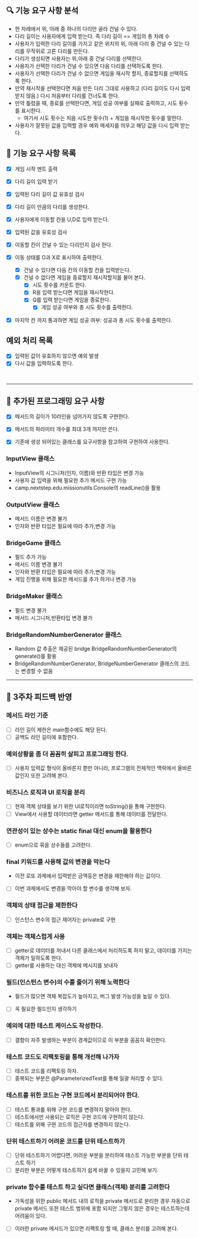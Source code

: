 


## 🔍 기능 요구 사항 분석

- 한 차례에서 위, 아래 중 하나의 다리만 골라 건널 수 있다.
- 다리 길이는 사용자에게 입력 받는다. 즉 다리 길이 == 게임의 총 차례 수
- 사용자가 입력한 다리 길이를 가지고 같은 위치의 위, 아래 다리 중 건널 수 있는 다리를 무작위로 고른 다리를 만든다.
- 다리가 생성되면 사용자는 위,아래 중 건널 다리를 선택한다.
- 사용자가 선택한 다리가 건널 수 있으면 다음 다리를 선택하도록 한다.
- 사용자가 선택한 다리가 건널 수 없으면 게임을 재시작 할지, 종료할지를 선택하도록 한다.
- 만약 재시작을 선택한다면 처음 만든 다리 그대로 사용하고 (다리 길이도 다시 입력받지 않음.) 다시 처음부터 다리를 건너도록 한다.
- 만약 틀렸을 때, 종료를 선택한다면, 게임 성공 여부를 실패로 출력하고, 시도 횟수를 표시한다.
    - 여기서 시도 횟수는 처음 시도한 횟수(1) + 게임을 재시작한 횟수를 말한다.
- 사용자가 잘못된 값을 입력할 경우 예외 메세지를 띄우고 해당 값을 다시 입력 받는다.


## 🚦 기능 요구 사항 목록

+ [x] 게임 시작 멘트 출력
+ [x] 다리 길이 입력 받기
+ [x] 입력된 다리 길이 값 유효성 검사
+ [x] 다리 길이 만큼의 다리를 생성한다.
+ [x] 사용자에게 이동할 칸을 U,D로 입력 받는다.
+ [x] 입력된 값을 유효성 검사
+ [x] 이동할 칸이 건널 수 있는 다리인지 검사 한다.
+ [x] 이동 상태를 O과 X로 표시하여 출력한다.
    + [x] 건널 수 있다면 다음 칸의 이동할 칸을 입력받는다.
    + [x] 건널 수 없다면 게임을 종료할지 재시작할지를 물어 본다.
        + [x] 시도 횟수를 카운트 한다.
        + [x] R을 입력 받는다면 게임을 재시작한다.
        + [x] Q를 입력 받는다면 게임을 종료한다.
            + [x] 게임 성공 여부와 총 시도 횟수를 출력한다.
+ [x] 마지막 칸 까지 통과하면 게임 성공 여부: 성공과 총 시도 횟수를 출력한다.


## 예외 처리 목록
+ [x] 입력된 값이 유효하지 않으면 예외 발생
+ [x] 다시 값을 입력하도록 한다.

<br/>
<hr/>

## 🌊 추가된 프로그래밍 요구 사항

+ [x] 메서드의 길이가 10라인을 넘어가지 않도록 구현한다.
+ [x] 메서드의 파라미터 개수를 최대 3개 까지만 쓴다.
+ [x] 기존에 생성 되어있는 클래스를 요구사항을 참고하여 구현하여 사용한다.


### InputView 클래스

- InputView의 시그니처(인자, 이름)와 반환 타입은 변경 가능
- 사용자 값 입력을 위해 필요한 추가 메서드 구현 가능
- camp.nextstep.edu.missionutils.Console의 readLine()을 활용

### OutputView 클래스

- 메서드 이름은 변경 불가
- 인자와 반환 타입은 필요에 따라 추가,변경 가능


### BridgeGame 클래스

- 필드 추가 가능
- 메서드 이름 변경 불가
- 인자와 반환 타입은 필요에 따라 추가,변경 가능
- 게임 진행을 위해 필요한 메서드를 추가 하거나 변경 가능

### BridgeMaker 클래스

- 필드 변경 불가
- 메서드 시그니처,반환타입 변경 불가

### BridgeRandomNumberGenerator 클래스

- Random 값 추출은 제공된 bridge.BridgeRandomNumberGenerator의 generate()를 활용
- BridgeRandomNumberGenerator, BridgeNumberGenerator 클래스의 코드는 변경할 수 없음


<hr/>

## 🚀 3주차 피드백 반영

### 메서드 라인 기준
+ [ ] 라인 길이 제한은 main함수에도 해당 된다. 
+ [ ] 공백도 라인 길이에 포함한다.

### 예외상황을 좀 더 꼼꼼히 살피고 프로그래밍 한다.
+ [ ] 사용자 입력값 형식이 올바른지 뿐만 아니라, 프로그램의 전체적인 맥락에서 올바른 값인지 또한 고려해 본다.

### 비즈니스 로직과 UI 로직을 분리
+ [ ] 현재 객체 상태를 보기 위한 UI로직이라면 toString()을 통해 구현한다.
+ [ ] View에서 사용할 데이터라면 getter 메서드를 통해 데이터를 전달한다.

### 연관성이 있는 상수는 static final 대신 enum을 활용한다
+ [ ] enum으로 묶을 상수들를 고려한다.

### final 키워드를 사용해 값의 변경을 막는다
- 이전 로또 과제에서 입력받은 금액등은 변경을 제한해야 하는 값이다.
+ [ ] 이번 과제에서도 변경을 막아야 할 변수를 생각해 보자.

### 객체의 상태 접근을 제한한다
+ [ ] 인스턴스 변수의 접근 제어자는 private로 구현

### 객체는 객체스럽게 사용
+ [ ] getter로 데이터를 꺼내서 다른 클래스에서 처리하도록 하지 말고, 데이터를 가지는 객체가 일하도록 한다.
+ [ ] getter를 사용하는 대신 객체에 메시지를 보내자

### 필드(인스턴스 변수)의 수를 줄이기 위해 노력한다
- 필드가 많으면 객체 복잡도가 높아지고, 버그 발생 가능성을 높일 수 있다.
+ [ ] 꼭 필요한 필드인지 생각하기


### 예외에 대한 테스트 케이스도 작성한다.
+ [ ] 결함이 자주 발생하는 부분이 경계값이므로 이 부분을 꼼꼼히 확인한다.

### 테스트 코드도 리팩토링을 통해 개선해 나가자
+ [ ] 테스트 코드를 리팩토링 하자.
+ [ ] 중복되는 부분은 @ParameterizedTest를 통해 일괄 처리할 수 있다.

### 테스트를 위한 코드는 구현 코드에서 분리되어야 한다.
+ [ ] 테스트 통과를 위해 구현 코드를 변경하지 말아야 한다.
+ [ ] 테스트에서만 사용되는 로직은 구현 코드에 구현하지 않는다.
+ [ ] 테스트를 위해 구현 코드의 접근자를 변경하지 않는다.

### 단위 테스트하기 어려운 코드를 단위 테스트하기
+ [ ] 단위 테스트하기 어렵다면, 어려운 부분을 분리하여 테스트 가능한 부분을 단위 테스트 하기
+ [ ] 분리한 부분은 어떻게 테스트하기 쉽게 바꿀 수 있을지 고민해 보기.

### private 함수를 테스트 하고 싶다면 클래스(객체) 분리를 고려한다
- 가독성을 위한 public 메서드 내의 로직을 private 메서드로 분리한 경우 자동으로 private 메서드 또한 테스트 범위에 포함 되지만 그렇지 않은 경우는 테스트하는데 어려움이 있다.
+ [ ] 이러한 private 메서드가 있으면 리팩토링 할 때, 클래스 분리를 고려해 본다.